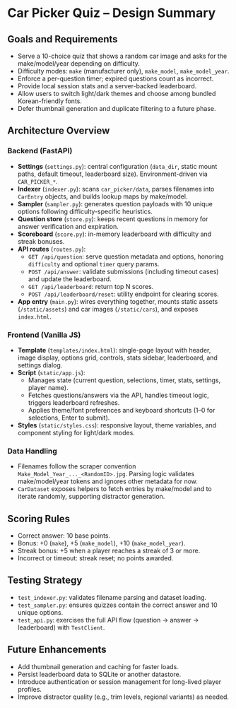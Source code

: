 # Car Picker Quiz – Design Summary

## Goals and Requirements
- Serve a 10-choice quiz that shows a random car image and asks for the make/model/year depending on difficulty.
- Difficulty modes: `make` (manufacturer only), `make_model`, `make_model_year`.
- Enforce a per-question timer; expired questions count as incorrect.
- Provide local session stats and a server-backed leaderboard.
- Allow users to switch light/dark themes and choose among bundled Korean-friendly fonts.
- Defer thumbnail generation and duplicate filtering to a future phase.

## Architecture Overview

### Backend (FastAPI)
- **Settings** (`settings.py`): central configuration (`data_dir`, static mount paths, default timeout, leaderboard size). Environment-driven via `CAR_PICKER_*`.
- **Indexer** (`indexer.py`): scans `car_picker/data`, parses filenames into `CarEntry` objects, and builds lookup maps by make/model.
- **Sampler** (`sampler.py`): generates question payloads with 10 unique options following difficulty-specific heuristics.
- **Question store** (`store.py`): keeps recent questions in memory for answer verification and expiration.
- **Scoreboard** (`score.py`): in-memory leaderboard with difficulty and streak bonuses.
- **API routes** (`routes.py`):
  - `GET /api/question`: serve question metadata and options, honoring `difficulty` and optional `timer` query params.
  - `POST /api/answer`: validate submissions (including timeout cases) and update the leaderboard.
  - `GET /api/leaderboard`: return top N scores.
  - `POST /api/leaderboard/reset`: utility endpoint for clearing scores.
- **App entry** (`main.py`): wires everything together, mounts static assets (`/static/assets`) and car images (`/static/cars`), and exposes `index.html`.

### Frontend (Vanilla JS)
- **Template** (`templates/index.html`): single-page layout with header, image display, options grid, controls, stats sidebar, leaderboard, and settings dialog.
- **Script** (`static/app.js`):
  - Manages state (current question, selections, timer, stats, settings, player name).
  - Fetches questions/answers via the API, handles timeout logic, triggers leaderboard refreshes.
  - Applies theme/font preferences and keyboard shortcuts (1–0 for selections, Enter to submit).
- **Styles** (`static/styles.css`): responsive layout, theme variables, and component styling for light/dark modes.

### Data Handling
- Filenames follow the scraper convention `Make_Model_Year_..._<RandomID>.jpg`. Parsing logic validates make/model/year tokens and ignores other metadata for now.
- `CarDataset` exposes helpers to fetch entries by make/model and to iterate randomly, supporting distractor generation.

## Scoring Rules
- Correct answer: 10 base points.
- Bonus: +0 (`make`), +5 (`make_model`), +10 (`make_model_year`).
- Streak bonus: +5 when a player reaches a streak of 3 or more.
- Incorrect or timeout: streak reset; no points awarded.

## Testing Strategy
- `test_indexer.py`: validates filename parsing and dataset loading.
- `test_sampler.py`: ensures quizzes contain the correct answer and 10 unique options.
- `test_api.py`: exercises the full API flow (question → answer → leaderboard) with `TestClient`.

## Future Enhancements
- Add thumbnail generation and caching for faster loads.
- Persist leaderboard data to SQLite or another datastore.
- Introduce authentication or session management for long-lived player profiles.
- Improve distractor quality (e.g., trim levels, regional variants) as needed.
